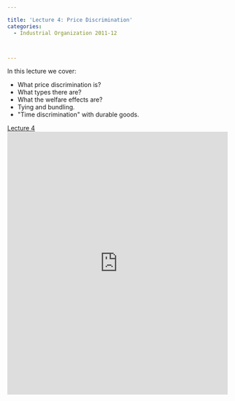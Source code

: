 ```yaml
---

title: 'Lecture 4: Price Discrimination'
categories:
  - Industrial Organization 2011-12



---
```

In this lecture we cover:<br /><ul><li>What price discrimination is?</li><li>What types there are?</li><li>What the welfare effects are?</li><li>Tying and bundling.</li><li>"Time discrimination" with durable goods.</li></ul><a title="View Lecture 4 on Scribd" href="https://www.scribd.com/doc/70668724/Lecture-4" >Lecture 4</a><iframe src="https://www.scribd.com/embeds/70668724/content?start_page=1&view_mode=slideshow&access_key=key-ix65ks9r2uxy7y8tqip" data-auto-height="true" data-aspect-ratio="1.33333333333333" scrolling="no" width="100%" height="600" frameborder="0"></iframe>